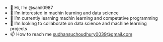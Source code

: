 - 👋 Hi, I’m @sahil0987
- 👀 I’m interested in machin learning and data science
- 🌱 I’m currently learning machin learning and competative programming
- 💞️ I’m looking to collaborate on data science and machine learning projects
- 📫 How to reach me sudhansuchoudhury0039@gmail.com

<!---
sahil0987-has/sahil0987-has is a ✨ special ✨ repository because its `README.md` (this file) appears on your GitHub profile.
You can click the Preview link to take a look at your changes.
--->
